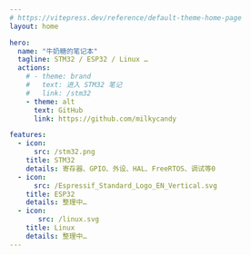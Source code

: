 ```yaml
---
# https://vitepress.dev/reference/default-theme-home-page
layout: home

hero:
  name: "牛奶糖的笔记本"
  tagline: STM32 / ESP32 / Linux …
  actions:
    # - theme: brand
    #   text: 进入 STM32 笔记
    #   link: /stm32
    - theme: alt
      text: GitHub
      link: https://github.com/milkycandy

features:
  - icon:
      src: /stm32.png
    title: STM32
    details: 寄存器、GPIO、外设、HAL、FreeRTOS、调试等0
  - icon:
      src: /Espressif_Standard_Logo_EN_Vertical.svg
    title: ESP32
    details: 整理中…
  - icon:
       src: /linux.svg
    title: Linux
    details: 整理中…
---
```


